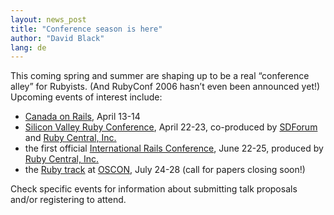 ```yaml
---
layout: news_post
title: "Conference season is here"
author: "David Black"
lang: de
---
```


This coming spring and summer are shaping up to be a real “conference
alley” for Rubyists. (And RubyConf 2006 hasn’t even been announced yet!)
Upcoming events of interest include:

* [Canada on Rails][1], April 13-14
* [Silicon Valley Ruby Conference][2], April 22-23, co-produced by
  [SDForum][3] and [Ruby Central, Inc.][4]
* the first official [International Rails Conference][5], June 22-25,
  produced by [Ruby Central, Inc.][4]
* the [Ruby track][6] at [OSCON][7], July 24-28 (call for papers closing
  soon!)

Check specific events for information about submitting talk proposals
and/or registering to attend.



[1]: http://www.canadaonrails.org
[2]: http://www.sdforum.org/rubyconference
[3]: http:/www.sdforum.org
[4]: http://rubycentral.org
[5]: http://www.railsconf.org
[6]: http://conferences.oreillynet.com/cs/os2006/create/e_sess/
[7]: http://conferences.oreillynet.com/os2006/
